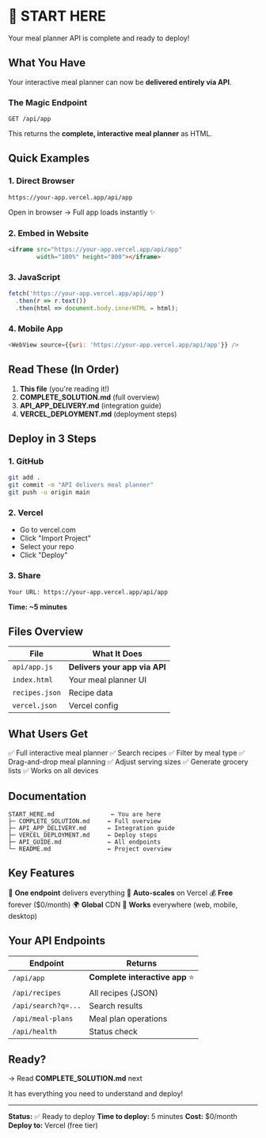 # 🚀 START HERE

Your meal planner API is complete and ready to deploy!

## What You Have

Your interactive meal planner can now be **delivered entirely via API**.

### The Magic Endpoint
```
GET /api/app
```

This returns the **complete, interactive meal planner** as HTML.

## Quick Examples

### 1. Direct Browser
```
https://your-app.vercel.app/api/app
```
Open in browser → Full app loads instantly ✨

### 2. Embed in Website
```html
<iframe src="https://your-app.vercel.app/api/app"
        width="100%" height="800"></iframe>
```

### 3. JavaScript
```javascript
fetch('https://your-app.vercel.app/api/app')
  .then(r => r.text())
  .then(html => document.body.innerHTML = html);
```

### 4. Mobile App
```javascript
<WebView source={{uri: 'https://your-app.vercel.app/api/app'}} />
```

## Read These (In Order)

1. **This file** (you're reading it!)
2. **COMPLETE_SOLUTION.md** (full overview)
3. **API_APP_DELIVERY.md** (integration guide)
4. **VERCEL_DEPLOYMENT.md** (deployment steps)

## Deploy in 3 Steps

### 1. GitHub
```bash
git add .
git commit -m "API delivers meal planner"
git push -u origin main
```

### 2. Vercel
- Go to vercel.com
- Click "Import Project"
- Select your repo
- Click "Deploy"

### 3. Share
```
Your URL: https://your-app.vercel.app/api/app
```

**Time: ~5 minutes**

## Files Overview

| File | What It Does |
|------|-------------|
| `api/app.js` | **Delivers your app via API** |
| `index.html` | Your meal planner UI |
| `recipes.json` | Recipe data |
| `vercel.json` | Vercel config |

## What Users Get

✅ Full interactive meal planner
✅ Search recipes
✅ Filter by meal type
✅ Drag-and-drop meal planning
✅ Adjust serving sizes
✅ Generate grocery lists
✅ Works on all devices

## Documentation

```
START_HERE.md                ← You are here
├─ COMPLETE_SOLUTION.md     ← Full overview
├─ API_APP_DELIVERY.md      ← Integration guide
├─ VERCEL_DEPLOYMENT.md     ← Deploy steps
├─ API_GUIDE.md             ← All endpoints
└─ README.md                ← Project overview
```

## Key Features

🎯 **One endpoint** delivers everything
🚀 **Auto-scales** on Vercel
💰 **Free** forever ($0/month)
🌍 **Global** CDN
📱 **Works** everywhere (web, mobile, desktop)

## Your API Endpoints

| Endpoint | Returns |
|----------|---------|
| `/api/app` | **Complete interactive app** ⭐ |
| `/api/recipes` | All recipes (JSON) |
| `/api/search?q=...` | Search results |
| `/api/meal-plans` | Meal plan operations |
| `/api/health` | Status check |

## Ready?

→ Read **COMPLETE_SOLUTION.md** next

It has everything you need to understand and deploy!

---

**Status:** ✅ Ready to deploy
**Time to deploy:** 5 minutes
**Cost:** $0/month
**Deploy to:** Vercel (free tier)
